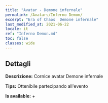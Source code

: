 ```yaml
---
title: "Avatar - Demone infernale"
permalink: /Avatars/Inferno Demon/
excerpt: "Era of Chaos  Demone infernale"
last_modified_at: 2021-06-22
locale: it
ref: "Inferno Demon.md"
toc: false
classes: wide
---
```

## Dettagli

 **Descrizione:** Cornice avatar Demone infernale 

 **Tips:** Ottenibile partecipando all'evento 

 **Is available:**  + 

